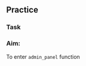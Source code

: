 ## Practice 

### Task
<script src="https://gist.github.com/n41n4/496691de46d5202aec5585a722763ffa.js?file=task-1.c"></script>

### Aim:
To enter `admin_panel` function
